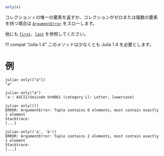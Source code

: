 ```julia
only(x)
```

コレクション `x` の唯一の要素を返すか、コレクションがゼロまたは複数の要素を持つ場合は [`ArgumentError`](@ref) をスローします。

他にも [`first`](@ref)、[`last`](@ref) を参照してください。

!!! compat "Julia 1.4"
    このメソッドは少なくとも Julia 1.4 を必要とします。


# 例

```jldoctest
julia> only(["a"])
"a"

julia> only("a")
'a': ASCII/Unicode U+0061 (category Ll: Letter, lowercase)

julia> only(())
ERROR: ArgumentError: Tuple contains 0 elements, must contain exactly 1 element
Stacktrace:
[...]

julia> only(('a', 'b'))
ERROR: ArgumentError: Tuple contains 2 elements, must contain exactly 1 element
Stacktrace:
[...]
```
